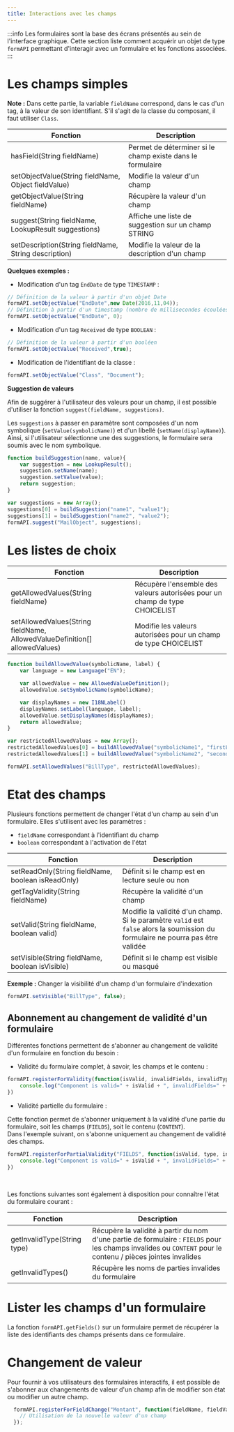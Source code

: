 ```yaml
---
title: Interactions avec les champs
---
```


:::info
Les formulaires sont la base des écrans présentés au sein de l'interface graphique. 
Cette section liste comment acquérir un objet de type ``formAPI`` permettant d'interagir avec un formulaire et les fonctions associées.
:::

# Les champs simples

__Note :__ Dans cette partie, la variable ``fieldName`` correspond, dans le cas d'un tag, à la valeur de son identifiant. 
S'il s'agit de la classe du composant, il faut utiliser ``Class``.


| Fonction                                 				  | Description                                                                    |
|---------------------------------------------------------|--------------------------------------------------------------------------------|
|hasField(String fieldName)                         	  | Permet de déterminer si le champ existe dans le formulaire                     |
|setObjectValue(String fieldName, Object fieldValue)      | Modifie la valeur d'un champ                                                   |
|getObjectValue(String fieldName)               	      | Récupère la valeur d'un champ                                                  |   
|suggest(String fieldName, LookupResult suggestions)      | Affiche une liste de suggestion sur un champ STRING                      	   |
|setDescription(String fieldName, String description)     | Modifie la valeur de la description d'un champ                                 |


__Quelques exemples :__ 

* Modification d'un tag ``EndDate`` de type ``TIMESTAMP`` :  
```javascript
// Définition de la valeur à partir d'un objet Date
formAPI.setObjectValue("EndDate",new Date(2016,11,04));
// Définition à partir d'un timestamp (nombre de millisecondes écoulées depuis le 01/01/1970)
formAPI.setObjectValue("EndDate", 0);
```
	
* Modification d'un tag ``Received`` de type ``BOOLEAN`` :  
```javascript
// Définition de la valeur à partir d'un booléen
formAPI.setObjectValue("Received",true);
```

* Modification de l'identifiant de la classe :  
```javascript
formAPI.setObjectValue("Class", "Document");
```

__Suggestion de valeurs__

Afin de suggérer à l'utilisateur des valeurs pour un champ, il est possible d'utiliser la fonction ``suggest(fieldName, suggestions)``.

Les ``suggestions`` à passer en paramètre sont composées d'un nom symbolique (``setValue(symbolicName)``) et d'un libellé (``setName(displayName)``).
Ainsi, si l'utilisateur sélectionne une des suggestions, le formulaire sera soumis avec le nom symbolique.


```javascript
function buildSuggestion(name, value){
	var suggestion = new LookupResult();
	suggestion.setName(name);
	suggestion.setValue(value);
	return suggestion;
}

var suggestions = new Array();	
suggestions[0] = buildSuggestion("name1", "value1");
suggestions[1] = buildSuggestion("name2", "value2");
formAPI.suggest("MailObject", suggestions);
```

# Les listes de choix


| Fonction                                   								 | Description                                                                 |
|----------------------------------------------------------------------------|-----------------------------------------------------------------------------|
|getAllowedValues(String fieldName)              			    			 | Récupère l'ensemble des valeurs autorisées pour un champ de type CHOICELIST |
|setAllowedValues(String fieldName, AllowedValueDefinition[] allowedValues)  | Modifie les valeurs autorisées pour un champ de type CHOICELIST			   |

```javascript
function buildAllowedValue(symbolicName, label) {
	var language = new Language("EN");

	var allowedValue = new AllowedValueDefinition();
	allowedValue.setSymbolicName(symbolicName);

	var displayNames = new I18NLabel()
	displayNames.setLabel(language, label);
	allowedValue.setDisplayNames(displayNames);
	return allowedValue;
}

var restrictedAllowedValues = new Array();
restrictedAllowedValues[0] = buildAllowedValue("symbolicName1", "firstLabel");
restrictedAllowedValues[1] = buildAllowedValue("symbolicName2", "secondLabel");

formAPI.setAllowedValues("BillType", restrictedAllowedValues);
```

# Etat des champs

Plusieurs fonctions permettent de changer l'état d'un champ au sein d'un formulaire. Elles s'utilisent avec les paramètres :

* ``fieldName`` correspondant à l'identifiant du champ 
* ``boolean`` correspondant à l'activation de l'état 

| Fonction                                   		| Description                                                                    |
|---------------------------------------------------|--------------------------------------------------------------------------------|
|setReadOnly(String fieldName, boolean isReadOnly)  | Définit si le champ est en lecture seule ou non                  		         |        
|getTagValidity(String fieldName)					| Récupère la validité d'un champ                                                |
|setValid(String fieldName, boolean valid)          | Modifie la validité d'un champ. Si le paramètre ``valid`` est <br> ``false`` alors la soumission du formulaire ne pourra pas être validée |
|setVisible(String fieldName, boolean isVisible)    | Définit si le champ est visible ou masqué                               		 |        


__Exemple :__ Changer la visibilité d'un champ d'un formulaire d'indexation

```javascript
formAPI.setVisible("BillType", false);
```

## Abonnement au changement de validité d'un formulaire 

Différentes fonctions permettent de s'abonner au changement de validité d'un formulaire en fonction du besoin : 
	
* Validité du formulaire complet, à savoir, les champs et le contenu :  

```javascript
formAPI.registerForValidity(function(isValid, invalidFields, invalidTypes){
	console.log("Component is valid=" + isValid + ", invalidFields=" + invalidFields + ", invalidTypes=" + invalidTypes);
})
```

* Validité partielle du formulaire : 

Cette fonction permet de s'abonner uniquement à la validité d'une partie du formulaire, soit les champs (``FIELDS``), soit le contenu (``CONTENT``). 
<br/>
Dans l'exemple suivant, on s'abonne uniquement au changement de validité des champs.

```javascript
formAPI.registerForPartialValidity("FIELDS", function(isValid, type, invalidFields){
	console.log("Component is valid=" + isValid + ", invalidFields=" + invalidFields + ", type=" + type);
})
```

<br/>

Les fonctions suivantes sont également à disposition pour connaître l'état du formulaire courant : 

| Fonction                      | Description                                                                                   |
|-------------------------------|-----------------------------------------------------------------------------------------------|
|getInvalidType(String type)	| Récupère la validité à partir du nom d'une partie de formulaire : ``FIELDS`` pour les champs invalides ou ``CONTENT`` pour le  contenu / pièces jointes invalides  |
|getInvalidTypes()              | Récupère les noms de parties invalides du formulaire                                          |        


# Lister les champs d'un formulaire

La fonction ``formAPI.getFields()`` sur un formulaire permet de récupérer la liste des identifiants des champs présents dans ce formulaire.


# Changement de valeur

Pour fournir à vos utilisateurs des formulaires interactifs, il est possible de s'abonner aux changements de valeur d'un champ afin de modifier son état ou modifier un autre champ. 

```javascript
  formAPI.registerForFieldChange("Montant", function(fieldName, fieldValue){
	// Utilisation de la nouvelle valeur d'un champ
  });
```